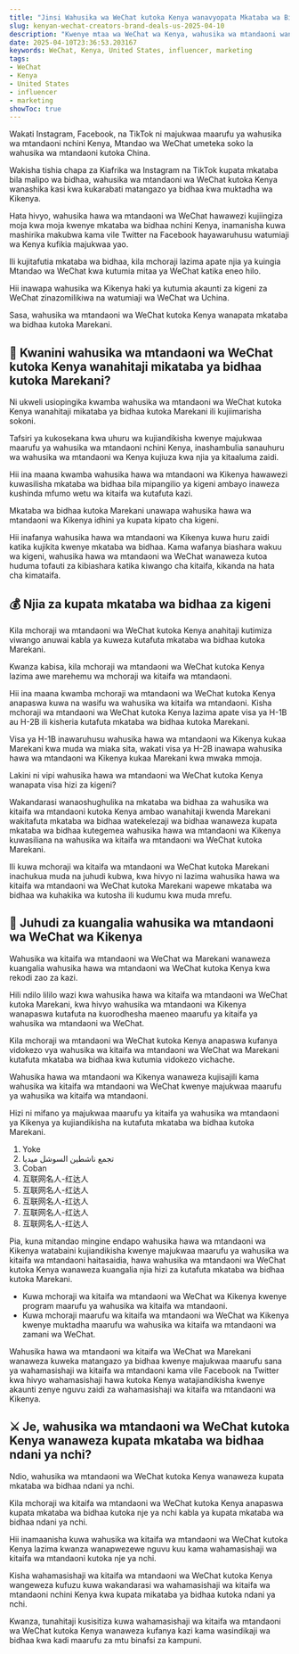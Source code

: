 ```yaml
---
title: "Jinsi Wahusika wa WeChat kutoka Kenya wanavyopata Mkataba wa Bidhaa Nje ya Nchi"
slug: kenyan-wechat-creators-brand-deals-us-2025-04-10
description: "Kwenye mtaa wa WeChat wa Kenya, wahusika wa mtandaoni wanaweza kupata mkataba wa bidhaa kutoka merikani."
date: 2025-04-10T23:36:53.203167
keywords: WeChat, Kenya, United States, influencer, marketing
tags:
- WeChat
- Kenya
- United States
- influencer
- marketing
showToc: true
---
```


Wakati Instagram, Facebook, na TikTok ni majukwaa maarufu ya wahusika wa mtandaoni nchini Kenya, Mtandao wa WeChat umeteka soko la wahusika wa mtandaoni kutoka China.

Wakisha tishia chapa za Kiafrika wa Instagram na TikTok kupata mkataba bila malipo wa bidhaa, wahusika wa mtandaoni wa WeChat kutoka Kenya wanashika kasi kwa kukarabati matangazo ya bidhaa kwa muktadha wa Kikenya.

Hata hivyo, wahusika hawa wa mtandaoni wa WeChat hawawezi kujiingiza moja kwa moja kwenye mkataba wa bidhaa nchini Kenya, inamanisha kuwa mashirika makubwa kama vile Twitter na Facebook hayawaruhusu watumiaji wa Kenya kufikia majukwaa yao.

Ili kujitafutia mkataba wa bidhaa, kila mchoraji lazima apate njia ya kuingia Mtandao wa WeChat kwa kutumia mitaa ya WeChat katika eneo hilo.

Hii inawapa wahusika wa Kikenya haki ya kutumia akaunti za kigeni za WeChat zinazomilikiwa na watumiaji wa WeChat wa Uchina.

Sasa, wahusika wa mtandaoni wa WeChat kutoka Kenya wanapata mkataba wa bidhaa kutoka Marekani.

## 🍿 Kwanini wahusika wa mtandaoni wa WeChat kutoka Kenya wanahitaji mikataba ya bidhaa kutoka Marekani?

Ni ukweli usiopingika kwamba wahusika wa mtandaoni wa WeChat kutoka Kenya wanahitaji mikataba ya bidhaa kutoka Marekani ili kujiimarisha sokoni.

Tafsiri ya kukosekana kwa uhuru wa kujiandikisha kwenye majukwaa maarufu ya wahusika wa mtandaoni nchini Kenya, inashambulia sanauhuru wa wahusika wa mtandaoni wa Kenya kujiuza kwa njia ya kitaaluma zaidi.

Hii ina maana kwamba wahusika hawa wa mtandaoni wa Kikenya hawawezi kuwasilisha mkataba wa bidhaa bila mipangilio ya kigeni ambayo inaweza kushinda mfumo wetu wa kitaifa wa kutafuta kazi.

Mkataba wa bidhaa kutoka Marekani unawapa wahusika hawa wa mtandaoni wa Kikenya idhini ya kupata kipato cha kigeni.

Hii inafanya wahusika hawa wa mtandaoni wa Kikenya kuwa huru zaidi katika kujikita kwenye mkataba wa bidhaa. Kama wafanya biashara wakuu wa kigeni, wahusika hawa wa mtandaoni wa WeChat wanaweza kutoa huduma tofauti za kibiashara katika kiwango cha kitaifa, kikanda na hata cha kimataifa.


## 💰 Njia za kupata mkataba wa bidhaa za kigeni

Kila mchoraji wa mtandaoni wa WeChat kutoka Kenya anahitaji kutimiza viwango anuwai kabla ya kuweza kutafuta mkataba wa bidhaa kutoka Marekani.

Kwanza kabisa, kila mchoraji wa mtandaoni wa WeChat kutoka Kenya lazima awe marehemu wa mchoraji wa kitaifa wa mtandaoni.

Hii ina maana kwamba mchoraji wa mtandaoni wa WeChat kutoka Kenya anapaswa kuwa na wasifu wa wahusika wa kitaifa wa mtandaoni. Kisha mchoraji wa mtandaoni wa WeChat kutoka Kenya lazima apate visa ya H-1B au H-2B ili kisheria kutafuta mkataba wa bidhaa kutoka Marekani.

Visa ya H-1B inawaruhusu wahusika hawa wa mtandaoni wa Kikenya kukaa Marekani kwa muda wa miaka sita, wakati visa ya H-2B inawapa wahusika hawa wa mtandaoni wa Kikenya kukaa Marekani kwa mwaka mmoja.

Lakini ni vipi wahusika hawa wa mtandaoni wa WeChat kutoka Kenya wanapata visa hizi za kigeni?

Wakandarasi wanaoshughulika na mkataba wa bidhaa za wahusika wa kitaifa wa mtandaoni kutoka Kenya ambao wanahitaji kwenda Marekani wakitafuta mkataba wa bidhaa watekelezaji wa bidhaa wanaweza kupata mkataba wa bidhaa kutegemea wahusika hawa wa mtandaoni wa Kikenya kuwasiliana na wahusika wa kitaifa wa mtandaoni wa WeChat kutoka Marekani.

Ili kuwa mchoraji wa kitaifa wa mtandaoni wa WeChat kutoka Marekani inachukua muda na juhudi kubwa, kwa hivyo ni lazima wahusika hawa wa kitaifa wa mtandaoni wa WeChat kutoka Marekani wapewe mkataba wa bidhaa wa kuhakika wa kutosha ili kudumu kwa muda mrefu.


## 🚀 Juhudi za kuangalia wahusika wa mtandaoni wa WeChat wa Kikenya

Wahusika wa kitaifa wa mtandaoni wa WeChat wa Marekani wanaweza kuangalia wahusika hawa wa mtandaoni wa WeChat kutoka Kenya kwa rekodi zao za kazi.

Hili ndilo lililo wazi kwa wahusika hawa wa kitaifa wa mtandaoni wa WeChat kutoka Marekani, kwa hivyo wahusika wa mtandaoni wa Kikenya wanapaswa kutafuta na kuorodhesha maeneo maarufu ya kitaifa ya wahusika wa mtandaoni wa WeChat.

Kila mchoraji wa mtandaoni wa WeChat kutoka Kenya anapaswa kufanya vidokezo vya wahusika wa kitaifa wa mtandaoni wa WeChat wa Marekani kutafuta mkataba wa bidhaa kwa kutumia vidokezo vichache.

Wahusika hawa wa mtandaoni wa Kikenya wanaweza kujisajili kama wahusika wa kitaifa wa mtandaoni wa WeChat kwenye majukwaa maarufu ya wahusika wa kitaifa wa mtandaoni.

Hizi ni mifano ya majukwaa maarufu ya kitaifa ya wahusika wa mtandaoni ya Kikenya ya kujiandikisha na kutafuta mkataba wa bidhaa kutoka Marekani.

1. Yoke
2. تجمع ناشطين السوشل ميديا
3. Coban
4. 互联网名人-红达人
5. 互联网名人-红达人
6. 互联网名人-红达人
7. 互联网名人-红达人
8. 互联网名人-红达人

Pia, kuna mitandao mingine endapo wahusika hawa wa mtandaoni wa Kikenya watabaini kujiandikisha kwenye majukwaa maarufu ya wahusika wa kitaifa wa mtandaoni haitasaidia, hawa wahusika wa mtandaoni wa WeChat kutoka Kenya wanaweza kuangalia njia hizi za kutafuta mkataba wa bidhaa kutoka Marekani.

- Kuwa mchoraji wa kitaifa wa mtandaoni wa WeChat wa Kikenya kwenye program maarufu ya wahusika wa kitaifa wa mtandaoni.
- Kuwa mchoraji maarufu wa kitaifa wa mtandaoni wa WeChat wa Kikenya kwenye muktadha maarufu wa wahusika wa kitaifa wa mtandaoni wa zamani wa WeChat.

Wahusika hawa wa mtandaoni wa kitaifa wa WeChat wa Marekani wanaweza kuweka matangazo ya bidhaa kwenye majukwaa maarufu sana ya wahamasishaji wa kitaifa wa mtandaoni kama vile Facebook na Twitter kwa hivyo wahamasishaji hawa kutoka Kenya watajiandikisha kwenye akaunti zenye nguvu zaidi za wahamasishaji wa kitaifa wa mtandaoni wa Kikenya.


## ⚔ Je, wahusika wa mtandaoni wa WeChat kutoka Kenya wanaweza kupata mkataba wa bidhaa ndani ya nchi?

Ndio, wahusika wa mtandaoni wa WeChat kutoka Kenya wanaweza kupata mkataba wa bidhaa ndani ya nchi.

Kila mchoraji wa kitaifa wa mtandaoni wa WeChat kutoka Kenya anapaswa kupata mkataba wa bidhaa kutoka nje ya nchi kabla ya kupata mkataba wa bidhaa ndani ya nchi.

Hii inamaanisha kuwa wahusika wa kitaifa wa mtandaoni wa WeChat kutoka Kenya lazima kwanza wanapwezewe nguvu kuu kama wahamasishaji wa kitaifa wa mtandaoni kutoka nje ya nchi.

Kisha wahamasishaji wa kitaifa wa mtandaoni wa WeChat kutoka Kenya wangeweza kufuzu kuwa wakandarasi wa wahamasishaji wa kitaifa wa mtandaoni nchini Kenya kwa kupata mikataba ya bidhaa kutoka ndani ya nchi.

Kwanza, tunahitaji kusisitiza kuwa wahamasishaji wa kitaifa wa mtandaoni wa WeChat kutoka Kenya wanaweza kufanya kazi kama wasindikaji wa bidhaa kwa kadi maarufu za mtu binafsi za kampuni.